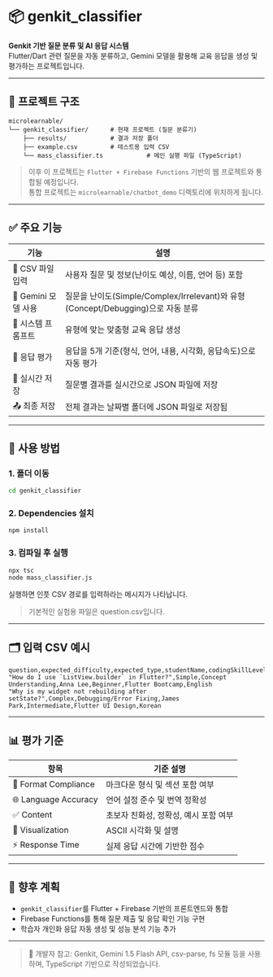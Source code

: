 
# 📦 genkit_classifier

**Genkit 기반 질문 분류 및 AI 응답 시스템**  
Flutter/Dart 관련 질문을 자동 분류하고, Gemini 모델을 활용해 교육 응답을 생성 및 평가하는 프로젝트입니다.

---

## 📁 프로젝트 구조

```
microlearnable/
└── genkit_classifier/      # 현재 프로젝트 (질문 분류기)
    ├── results/            # 결과 저장 폴더
    ├── example.csv         # 테스트용 입력 CSV
    └── mass_classifier.ts            # 메인 실행 파일 (TypeScript)
```

> 이후 이 프로젝트는 `Flutter + Firebase Functions` 기반의 웹 프로젝트와 통합될 예정입니다.  
> 통합 프로젝트는 `microlearnable/chatbot_demo` 디렉토리에 위치하게 됩니다.

---

## ✅ 주요 기능

| 기능 | 설명 |
|------|------|
| 📄 CSV 파일 입력 | 사용자 질문 및 정보(난이도 예상, 이름, 언어 등) 포함 |
| 🤖 Gemini 모델 사용 | 질문을 난이도(Simple/Complex/Irrelevant)와 유형(Concept/Debugging)으로 자동 분류 |
| 🧙 시스템 프롬프트 | 유형에 맞는 맞춤형 교육 응답 생성 |
| 🧪 응답 평가 | 응답을 5개 기준(형식, 언어, 내용, 시각화, 응답속도)으로 자동 평가 |
| 💾 실시간 저장 | 질문별 결과를 실시간으로 JSON 파일에 저장 |
| 📤 최종 저장 | 전체 결과는 날짜별 폴더에 JSON 파일로 저장됨 |

---

## 🧪 사용 방법

### 1. 폴더 이동
```bash
cd genkit_classifier
```

### 2. Dependencies 설치

```bash
npm install
```

### 3. 컴파일 후 실행

```bash
npx tsc
node mass_classifier.js
```

실행하면 인풋 CSV 경로를 입력하라는 메시지가 나타납니다.
> 기본적인 실험용 파일은 question.csv입니다.

---

## 🗂 입력 CSV 예시

```csv
question,expected_difficulty,expected_type,studentName,codingSkillLevel,courseName,languagePreference
"How do I use `ListView.builder` in Flutter?",Simple,Concept Understanding,Anna Lee,Beginner,Flutter Bootcamp,English
"Why is my widget not rebuilding after setState?",Complex,Debugging/Error Fixing,James Park,Intermediate,Flutter UI Design,Korean
```

---

## 📊 평가 기준

| 항목                | 기준 설명 |
|---------------------|------------|
| 📘 Format Compliance | 마크다운 형식 및 섹션 포함 여부 |
| 🌐 Language Accuracy | 언어 설정 준수 및 번역 정확성 |
| ✅ Content            | 초보자 친화성, 정확성, 예시 포함 여부 |
| 🎨 Visualization     | ASCII 시각화 및 설명 |
| ⚡ Response Time     | 실제 응답 시간에 기반한 점수 |

---

## 🔮 향후 계획

- `genkit_classifier`를 Flutter + Firebase 기반의 프론트엔드와 통합
- Firebase Functions를 통해 질문 제출 및 응답 확인 기능 구현
- 학습자 개인화 응답 자동 생성 및 성능 분석 기능 추가

---

> 📌 개발자 참고: Genkit, Gemini 1.5 Flash API, csv-parse, fs 모듈 등을 사용하며, TypeScript 기반으로 작성되었습니다.
